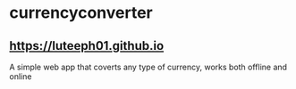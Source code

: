 # currencyconverter

## https://luteeph01.github.io

A simple web app that coverts any type of currency, works both offline and online
